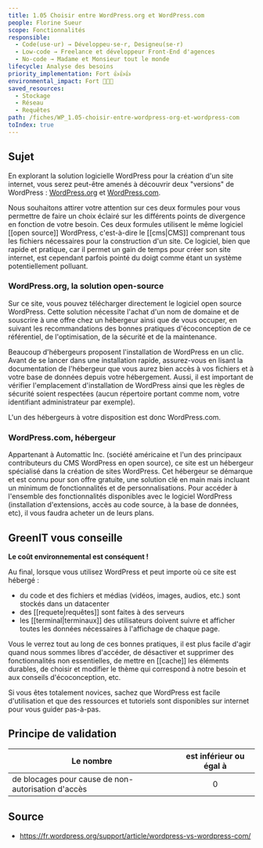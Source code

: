 ```yaml
---
title: 1.05 Choisir entre WordPress.org et WordPress.com
people: Florine Sueur
scope: Fonctionnalités
responsible:
  - Code(use·ur) → Développeu·se·r, Designeu(se·r)
  - Low-code → Freelance et développeur Front-End d'agences
  - No-code → Madame et Monsieur tout le monde
lifecycle: Analyse des besoins
priority_implementation: Fort 👍👍👍
environmental_impact: Fort 🌱🌱🌱
saved_resources:
  - Stockage
  - Réseau
  - Requêtes
path: /fiches/WP_1.05-choisir-entre-wordpress-org-et-wordpress-com
toIndex: true
---
```


## Sujet

En explorant la solution logicielle WordPress pour la création d'un site internet, vous serez peut-être amenés à découvrir deux "versions" de WordPress : [WordPress.org](https://fr.wordpress.org/) et [WordPress.com](https://wordpress.com/fr/).

Nous souhaitons attirer votre attention sur ces deux formules pour vous permettre de faire un choix éclairé sur les différents points de divergence en fonction de votre besoin. Ces deux formules utilisent le même logiciel [[open source]] WordPress, c'est-à-dire le [[cms|CMS]] comprenant tous les fichiers nécessaires pour la construction d'un site. Ce logiciel, bien que rapide et pratique, car il permet un gain de temps pour créer son site internet, est cependant parfois pointé du doigt comme étant un système potentiellement polluant.

### WordPress.org, la solution open-source

Sur ce site, vous pouvez télécharger directement le logiciel open source WordPress. Cette solution nécessite l'achat d'un nom de domaine et de souscrire à une offre chez un hébergeur ainsi que de vous occuper, en suivant les recommandations des bonnes pratiques d'écoconception de ce référentiel, de l'optimisation, de la sécurité et de la maintenance.

Beaucoup d'hébergeurs proposent l'installation de WordPress en un clic. Avant de se lancer dans une installation rapide, assurez-vous en lisant la documentation de l'hébergeur que vous aurez bien accès à vos fichiers et à votre base de données depuis votre hébergement. Aussi, il est important de vérifier l'emplacement d'installation de WordPress ainsi que les règles de sécurité soient respectées (aucun répertoire portant comme nom, votre identifiant administrateur par exemple).

L'un des hébergeurs à votre disposition est donc WordPress.com.

### WordPress.com, hébergeur

Appartenant à Automattic Inc. (société américaine et l'un des principaux contributeurs du CMS WordPress en open source), ce site est un hébergeur spécialisé dans la création de sites WordPress. Cet hébergeur se démarque et est connu pour son offre gratuite, une solution clé en main mais incluant un minimum de fonctionnalités et de personnalisations. Pour accéder à l'ensemble des fonctionnalités disponibles avec le logiciel WordPress (installation d'extensions, accès au code source, à la base de données, etc), il vous faudra acheter un de leurs plans.

## GreenIT vous conseille

**Le coût environnemental est conséquent !**

Au final, lorsque vous utilisez WordPress et peut importe où ce site est hébergé :

- du code et des fichiers et médias (vidéos, images, audios, etc.) sont stockés dans un datacenter
- des [[requete|requêtes]] sont faites à des serveurs
- les [[terminal|terminaux]] des utilisateurs doivent suivre et afficher toutes les données nécessaires à l'affichage de chaque page.

Vous le verrez tout au long de ces bonnes pratiques, il est plus facile d'agir quand nous sommes libres d'accéder, de désactiver et supprimer des fonctionnalités non essentielles, de mettre en [[cache]] les éléments durables, de choisir et modifier le thème qui correspond à notre besoin et aux conseils d'écoconception, etc.

Si vous êtes totalement novices, sachez que WordPress est facile d'utilisation et que des ressources et tutoriels sont disponibles sur internet pour vous guider pas-à-pas.

## Principe de validation

| Le nombre                                          | est inférieur ou égal à |
| -------------------------------------------------- | :---------------------: |
| de blocages pour cause de non-autorisation d'accès |            0            |

## Source

- https://fr.wordpress.org/support/article/wordpress-vs-wordpress-com/
